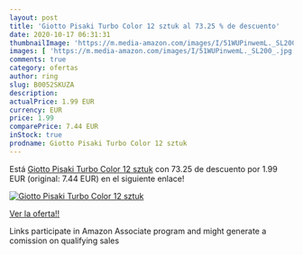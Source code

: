 ```yaml
---
layout: post
title: 'Giotto Pisaki Turbo Color 12 sztuk al 73.25 % de descuento'
date: 2020-10-17 06:31:31
thumbnailImage: 'https://m.media-amazon.com/images/I/51WUPinwemL._SL200_.jpg'
images: [ 'https://m.media-amazon.com/images/I/51WUPinwemL._SL200_.jpg' ]
comments: true
category: ofertas
author: ring
slug: B0052SKUZA
description:
actualPrice: 1.99 EUR
currency: EUR
price: 1.99
comparePrice: 7.44 EUR
inStock: true
prodname: Giotto Pisaki Turbo Color 12 sztuk
---
```


Está [Giotto Pisaki Turbo Color 12 sztuk](https://www.amazon.it/dp/B0052SKUZA/?tag=tolees00-21) con 73.25 de descuento por 1.99 EUR (original: 7.44 EUR) en el siguiente enlace!

[![Giotto Pisaki Turbo Color 12 sztuk](https://m.media-amazon.com/images/I/51WUPinwemL._SL200_.jpg)](https://www.amazon.it/dp/B0052SKUZA/?tag=tolees00-21)

[Ver la oferta!!](https://www.amazon.it/dp/B0052SKUZA/?tag=tolees00-21)

Links participate in Amazon Associate program and might generate a comission on qualifying sales


